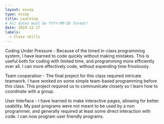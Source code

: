 ```yaml
---
layout: essay
type: essay
title: Learning
# All dates must be YYYY-MM-DD format!
date: 2019-12-17
labels:
  - Class skills
---
```


  Coding Under Pressure - Because of the timed in-class programming system, I have learned to code quickly without making mistakes. This is useful both for coding with limited time, and programming more efficiently over all. I can more effectively code, without expending time frivolously.
  
  Team cooperation - The final project for this class required intricate teamwork. I have worked on some simple team-based programming before this class. This project required us to communicate closely so I learn how to coordinate with a group.
  
  User Interface - I have learned to make interactive pages, allowing for better usability. My past programs were not meant to be used by a non programmer, and generally required at least some direct interaction with code. I can now program user friendly programs.
